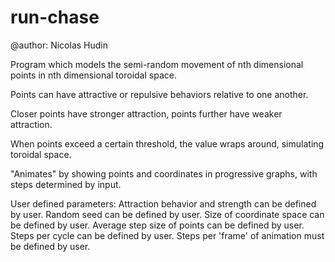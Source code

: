 # run-chase
@author: Nicolas Hudin

Program which models the semi-random movement of nth dimensional points in nth dimensional toroidal space.

Points can have attractive or repulsive behaviors relative to one another.

Closer points have stronger attraction, points further have weaker attraction.

When points exceed a certain threshold, the value wraps around, simulating toroidal space.

"Animates" by showing points and coordinates in progressive graphs, with steps determined by input.

  User defined parameters: Attraction behavior and strength can be defined by user. 
  Random seed can be defined by user. 
  Size of coordinate space can be defined by user.
  Average step size of points can be defined by user.
  Steps per cycle can be defined by user.
  Steps per 'frame' of animation must be defined by user.
